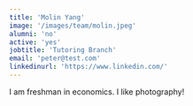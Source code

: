 ```yaml
---
title: 'Molin Yang'
image: '/images/team/molin.jpeg'
alumni: 'no'
active: 'yes'
jobtitle: 'Tutoring Branch'
email: 'peter@test.com'
linkedinurl: 'https://www.linkedin.com/'
---
```


I am freshman in economics. I like photography!